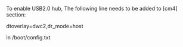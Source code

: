 To enable USB2.0 hub, The following line needs to be added to [cm4] section:

dtoverlay=dwc2,dr_mode=host

in /boot/config.txt
